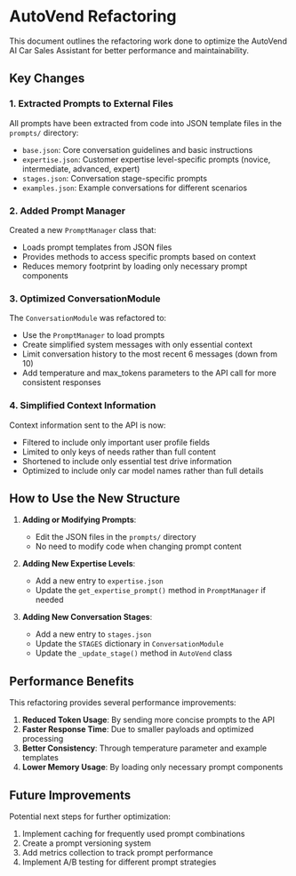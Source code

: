 # AutoVend Refactoring

This document outlines the refactoring work done to optimize the AutoVend AI Car Sales Assistant for better performance and maintainability.

## Key Changes

### 1. Extracted Prompts to External Files

All prompts have been extracted from code into JSON template files in the `prompts/` directory:

- `base.json`: Core conversation guidelines and basic instructions
- `expertise.json`: Customer expertise level-specific prompts (novice, intermediate, advanced, expert)
- `stages.json`: Conversation stage-specific prompts
- `examples.json`: Example conversations for different scenarios

### 2. Added Prompt Manager

Created a new `PromptManager` class that:
- Loads prompt templates from JSON files
- Provides methods to access specific prompts based on context
- Reduces memory footprint by loading only necessary prompt components

### 3. Optimized ConversationModule

The `ConversationModule` was refactored to:
- Use the `PromptManager` to load prompts
- Create simplified system messages with only essential context
- Limit conversation history to the most recent 6 messages (down from 10)
- Add temperature and max_tokens parameters to the API call for more consistent responses

### 4. Simplified Context Information

Context information sent to the API is now:
- Filtered to include only important user profile fields
- Limited to only keys of needs rather than full content
- Shortened to include only essential test drive information
- Optimized to include only car model names rather than full details

## How to Use the New Structure

1. **Adding or Modifying Prompts**:
   - Edit the JSON files in the `prompts/` directory
   - No need to modify code when changing prompt content

2. **Adding New Expertise Levels**:
   - Add a new entry to `expertise.json`
   - Update the `get_expertise_prompt()` method in `PromptManager` if needed

3. **Adding New Conversation Stages**:
   - Add a new entry to `stages.json`
   - Update the `STAGES` dictionary in `ConversationModule`
   - Update the `_update_stage()` method in `AutoVend` class

## Performance Benefits

This refactoring provides several performance improvements:

1. **Reduced Token Usage**: By sending more concise prompts to the API
2. **Faster Response Time**: Due to smaller payloads and optimized processing
3. **Better Consistency**: Through temperature parameter and example templates
4. **Lower Memory Usage**: By loading only necessary prompt components

## Future Improvements

Potential next steps for further optimization:

1. Implement caching for frequently used prompt combinations
2. Create a prompt versioning system
3. Add metrics collection to track prompt performance
4. Implement A/B testing for different prompt strategies 